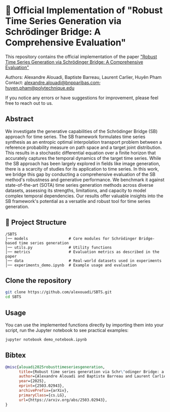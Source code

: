 # 📌 Official Implementation of "Robust Time Series Generation via Schrödinger Bridge: A Comprehensive Evaluation"

This repository contains the official implementation of the paper ["Robust Time Series Generation via Schrödinger Bridge: A Comprehensive Evaluation"](https://arxiv.org/abs/2503.02943) 

Authors: Alexandre Alouadi, Baptiste Barreau, Laurent Carlier, Huyên Pham
Contact: alexandre.alouadi@bnpparibas.com; huyen.pham@polytechnique.edu

If you notice any errors or have suggestions for improvement, please feel free to reach out to us.

## Abstract
We investigate the generative capabilities of the Schrödinger Bridge (SB) approach for time series. The SB framework formulates time series synthesis as an entropic optimal interpolation transport problem between a reference probability measure on path space and a target joint distribution. This results in a stochastic differential equation over a finite horizon that accurately captures the temporal dynamics of the target time series. While the SB approach has been largely explored in fields like image generation, there is a scarcity of studies for its application to time series. In this work, we bridge this gap by conducting a comprehensive evaluation of the SB method's robustness and generative performance. We benchmark it against state-of-the-art (SOTA) time series generation methods across diverse datasets, assessing its strengths, limitations, and capacity to model complex temporal dependencies. Our results offer valuable insights into the SB framework's potential as a versatile and robust tool for time series generation.

## 📂 Project Structure
```
/SBTS
│── models                  # Core modules for Schrödinger Bridge-based time series generation
│── utils.py                # Utility functions
│── metrics                 # Evaluation metrics as described in the paper
│── data                    # Real-world datasets used in experiments
│── experiments_demo.ipynb  # Example usage and evaluation
```

## Clone the repository
```bash
git clone https://github.com/alexouadi/SBTS.git
cd SBTS
```

## Usage
You can use the implemented functions directly by importing them into your script, run the Jupyter notebook to see practical examples:
```bash
jupyter notebook demo_notebook.ipynb
```

## Bibtex

```bibtex
@misc{alouadi2025robusttimeseriesgeneration,
      title={Robust time series generation via Schr\"odinger Bridge: a comprehensive evaluation}, 
      author={Alexandre Alouadi and Baptiste Barreau and Laurent Carlier and Huyên Pham},
      year={2025},
      eprint={2503.02943},
      archivePrefix={arXiv},
      primaryClass={cs.LG},
      url={https://arxiv.org/abs/2503.02943}, 
}


